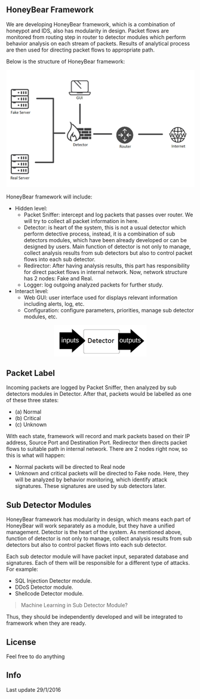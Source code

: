 ## HoneyBear Framework
We are developing HoneyBear framework, which is a combination of honeypot and IDS, also has modularity in design. Packet flows are monitored from routing step in router to detector modules which perform behavior analysis on each stream of packets. Results of analytical process are then used for directing packet flows to appropriate path. 

Below is the structure of HoneyBear framework:
<p align="center"><img src="/infrastructure.png"></p>

HoneyBear framework will include:
- Hidden level: 
	- Packet Sniffer: intercept and log packets that passes over router. We will try to collect all packet information in here.
	- Detector: is heart of the system, this is not a usual detector which perform detective process, instead, it is a combination of sub detectors modules, which have been already developed or can be designed by users. Main function of detector is not only to manage, collect analysis results from sub detectors but also to control packet flows into each sub detector.
	- Redirector: After having analysis results, this part has responsibility for direct packet flows in internal network. Now, network structure has 2 nodes: Fake and Real.
	- Logger: log outgoing analyzed packets for further study.
- Interact level:
	- Web GUI: user interface used for displays relevant information including alerts, log, etc.
	- Configuration: configure parameters, priorities, manage sub detector modules, etc.

<p align="center"><img src="/flow.png"></p>

## Packet Label
Incoming packets are logged by Packet Sniffer, then analyzed by sub detectors modules in Detector. After that, packets would be labelled as one of these three states:
- (a) Normal
- (b) Critical
- (c) Unknown

With each state, framework will record and mark packets based on their IP address, Source Port and Destination Port. Redirector then directs packet flows to suitable path in internal network. There are 2 nodes right now, so this is what will happen:
- Normal packets will be directed to Real node
- Unknown and critical packets will be directed to Fake node. Here, they will be analyzed by behavior monitoring, which identify attack signatures. These signatures are used by sub detectors later.

## Sub Detector Modules
HoneyBear framework has modularity in design, which means each part of HoneyBear will work separately as a module, but they have a unified management. Detector is the heart of the system. As mentioned above, function of detector is not only to manage, collect analysis results from sub detectors but also to control packet flows into each sub detector. 

Each sub detector module will have packet input, separated database and signatures. Each of them will be responsible for a different type of attacks. For example:
- SQL Injection Detector module.
- DDoS Detector module.
- Shellcode Detector module.

> Machine Learning in Sub Detector Module?

Thus, they should be independently developed and will be integrated to framework when they are ready.

## License
Feel free to do anything

## Info
Last update 29/1/2016
